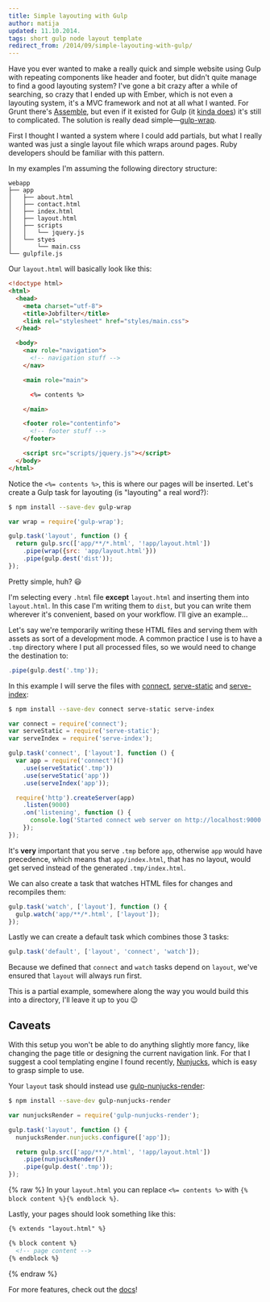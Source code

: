 ```yaml
---
title: Simple layouting with Gulp
author: matija
updated: 11.10.2014.
tags: short gulp node layout template
redirect_from: /2014/09/simple-layouting-with-gulp/
---
```


Have you ever wanted to make a really quick and simple website using Gulp with
repeating components like header and footer, but didn't quite manage to find a
good layouting system? I've gone a bit crazy after a while of searching, so
crazy that I ended up with Ember, which is not even a layouting system, it's a
MVC framework and not at all what I wanted. For Grunt there's
[Assemble][assemble], but even if it existed for Gulp (it [kinda
does][gulp-assemble]) it's still to complicated. The solution is really dead
simple—[gulp-wrap][gulp-wrap].

First I thought I wanted a system where I could add partials, but what I really
wanted was just a single layout file which wraps around pages. Ruby developers
should be familiar with this pattern.

In my examples I'm assuming the following directory structure:

```
webapp
├── app
│   ├── about.html
│   ├── contact.html
│   ├── index.html
│   ├── layout.html
│   ├── scripts
│   │   └── jquery.js
│   └── styes
│       └── main.css
└── gulpfile.js
```

Our `layout.html` will basically look like this:

```html
<!doctype html>
<html>
  <head>
    <meta charset="utf-8">
    <title>Jobfilter</title>
    <link rel="stylesheet" href="styles/main.css">
  </head>

  <body>
    <nav role="navigation">
      <!-- navigation stuff -->
    </nav>

    <main role="main">

      <%= contents %>

    </main>

    <footer role="contentinfo">
      <!-- footer stuff -->
    </footer>

    <script src="scripts/jquery.js"></script>
  </body>
</html>
```

Notice the `<%= contents %>`, this is where our pages will be inserted. Let's
create a Gulp task for layouting (is "layouting" a real word?):

```sh
$ npm install --save-dev gulp-wrap
```

```js
var wrap = require('gulp-wrap');

gulp.task('layout', function () {
  return gulp.src(['app/**/*.html', '!app/layout.html'])
    .pipe(wrap({src: 'app/layout.html'}))
    .pipe(gulp.dest('dist'));
});
```

Pretty simple, huh? :smiley:

I'm selecting every `.html` file **except** `layout.html` and inserting them
into `layout.html`. In this case I'm writing them to `dist`, but you can write
them wherever it's convenient, based on your workflow. I'll give an example…

Let's say we're temporarily writing these HTML files and serving them with
assets as sort of a development mode. A common practice I use is to have a
`.tmp` directory where I put all processed files, so we would need to change the
destination to:

```js
.pipe(gulp.dest('.tmp'));
```

In this example I will serve the files with [connect][connect],
[serve-static][serve-static] and [serve-index][serve-index]:

```sh
$ npm install --save-dev connect serve-static serve-index
```

```js
var connect = require('connect');
var serveStatic = require('serve-static');
var serveIndex = require('serve-index');

gulp.task('connect', ['layout'], function () {
  var app = require('connect')()
    .use(serveStatic('.tmp'))
    .use(serveStatic('app'))
    .use(serveIndex('app'));

  require('http').createServer(app)
    .listen(9000)
    .on('listening', function () {
      console.log('Started connect web server on http://localhost:9000');
    });
});
```

It's **very** important that you serve `.tmp` before `app`, otherwise `app`
would have precedence, which means that `app/index.html`, that has no layout,
would get served instead of the generated `.tmp/index.html`.

We can also create a task that watches HTML files for changes and recompiles
them:

```js
gulp.task('watch', ['layout'], function () {
  gulp.watch('app/**/*.html', ['layout']);
});
```

Lastly we can create a default task which combines those 3 tasks:

```js
gulp.task('default', ['layout', 'connect', 'watch']);
```

Because we defined that `connect` and `watch` tasks depend on `layout`, we've
ensured that `layout` will always run first.

This is a partial example, somewhere along the way you would build this into a
directory, I'll leave it up to you :wink:

## Caveats

With this setup you won't be able to do anything slightly more fancy, like
changing the page title or designing the current navigation link. For that I
suggest a cool templating engine I found recently, [Nunjucks][nunjucks], which
is easy to grasp simple to use.

Your `layout` task should instead use
[gulp-nunjucks-render][gulp-nunjucks-render]:

```sh
$ npm install --save-dev gulp-nunjucks-render
```

```js
var nunjucksRender = require('gulp-nunjucks-render');

gulp.task('layout', function () {
  nunjucksRender.nunjucks.configure(['app']);

  return gulp.src(['app/**/*.html', '!app/layout.html'])
    .pipe(nunjucksRender())
    .pipe(gulp.dest('.tmp'));
});
```

{% raw %}
In your `layout.html` you can replace `<%= contents %>` with `{% block content
%}{% endblock %}`.

Lastly, your pages should look something like this:

```html
{% extends "layout.html" %}

{% block content %}
  <!-- page content -->
{% endblock %}
```
{% endraw %}

For more features, check out the [docs][nunjucks-docs]!

[assemble]:             http://assemble.io/
[gulp-assemble]:        https://github.com/assemble/gulp-assemble
[gulp-wrap]:            https://github.com/adamayres/gulp-wrap
[connect]:              https://github.com/senchalabs/connect
[serve-static]:         https://github.com/expressjs/serve-static
[serve-index]:          https://github.com/expressjs/serve-index
[nunjucks]:             http://mozilla.github.io/nunjucks/
[nunjucks-docs]:        http://mozilla.github.io/nunjucks/templating.html
[gulp-nunjucks-render]: https://github.com/carlosl/gulp-nunjucks-render

